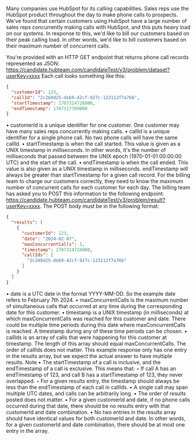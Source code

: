 Many companies use HubSpot for its calling capabilities. Sales reps use the HubSpot product throughout the day to make phone calls to prospects.
We've found that certain customers using HubSpot have a large number of sales reps concurrently making calls with HubSpot, and this puts heavy load on our systems. In response to this, we'd like to bill our customers based on their peak calling load. In other words, we'd like to bill customers based on their maximum number of concurrent calls.

You're provided with an HTTP GET endpoint that returns phone call records represented as JSON: https://candidate.hubteam.com/candidateTest/v3/problem/dataset?userKey=xxxx
Each call looks something like this:

```json
{
  "customerId": 123,
  "callId": "2c269d25-deb9-42cf-927c-123112f7a76b",
  "startTimestamp": 1707314726000,
  "endTimestamp": 1707317769000
}
```
•	customerId is a unique identifier for one customer. One customer may have many sales reps concurrently making calls.
•	callId is a unique identifier for a single phone call. No two phone calls will have the same callId.
•	startTimestamp is when the call started. This value is given as a UNIX timestamp in milliseconds. In other words, it's the number of milliseconds that passed between the UNIX epoch (1970-01-01 00:00:00 UTC) and the start of the call.
•	endTimestamp is when the call ended. This value is also given as a UNIX timestamp in milliseconds. endTimestamp will always be greater than startTimestamp for a given call record.
For the billing team to charge our customers correctly, they need to know the maximum number of concurrent calls for each customer for each day. The billing team has asked you to POST this information to the following endpoint: https://candidate.hubteam.com/candidateTest/v3/problem/result?userKey=xxxx. The POST body must be in the following format:

```json
{
  "results": [
    {
      "customerId": 123,
      "date": "2024-02-07",
      "maxConcurrentCalls": 1,
      "timestamp": 1707314726000,
      "callIds": [
        "2c269d25-deb9-42cf-927c-123112f7a76b"
      ]
    }
  ]
}
```

•	date is a UTC date in the format YYYY-MM-DD. So the example date refers to February 7th 2024.
•	maxConcurrentCalls is the maximum number of simultaneous calls that occurred at any time during the corresponding date for this customer.
•	timestamp is a UNIX timestamp (in milliseconds) at which maxConcurrentCalls was reached for this customer and date. There could be multiple time periods during this date where maxConcurrentCalls is reached. A timestamp during any of these time periods can be chosen.
•	callIds is an array of calls that were happening for this customer at timestamp. The length of this array should equal maxConcurrentCalls. The order of callIds does not matter.
This example response only has one entry in the results array, but we expect the actual answer to have multiple results.
Note
• The startTimestamp of a call is inclusive, and the endTimestamp of a call is exclusive. This means that:
◦ If call A has an endTimestamp of 123, and call B has a startTimestamp of 123, they never overlapped.
◦ For a given results entry, the timestamp should always be less than the endTimestamp of each call in callIds.
• A single call may span multiple UTC dates, and calls can be arbitrarily long.
• The order of results posted does not matter.
• For a given customerId and date, if no phone calls occurred during that date, there should be no results entry with that customerId and date combination.
• No two entries in the results array should have identical values for both customerId and date. In other words, for a given customerId and date combination, there should be at most one entry in the array.